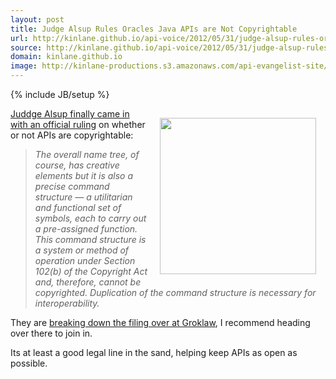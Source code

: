 ```yaml
---
layout: post
title: Judge Alsup Rules Oracles Java APIs are Not Copyrightable 
url: http://kinlane.github.io/api-voice/2012/05/31/judge-alsup-rules-oracles-java-apis-are-not-copyrightable-/
source: http://kinlane.github.io/api-voice/2012/05/31/judge-alsup-rules-oracles-java-apis-are-not-copyrightable-/
domain: kinlane.github.io
image: http://kinlane-productions.s3.amazonaws.com/api-evangelist-site/blog/oraclevgoogle.png
---
```

{% include JB/setup %}<p><p><img style="padding: 15px;" src="http://kinlane-productions.s3.amazonaws.com/api-voice/oraclevgoogle/oraclevgoogle.png" alt="" width="250" align="right" /></p>
<p><a href="http://www.groklaw.net/article.php?story=20120531173633275">Juddge Alsup finally came in with an official ruling</a> on whether or not APIs are copyrightable:</p>
<blockquote><em>The overall name tree, of course, has creative elements but it is also a precise command structure &mdash; a utilitarian and functional set of symbols, each to carry out a pre-assigned function. This command structure is a system or method of operation under Section 102(b) of the Copyright Act and, therefore, cannot be copyrighted. Duplication of the command structure is necessary for interoperability.</em></blockquote>
<p>They are <a href="http://www.groklaw.net/article.php?story=20120531173633275">breaking down the filing over at Groklaw</a>, I recommend heading over there to join in.</p>
<p>Its at least a good legal line in the sand, helping keep APIs as open as possible.</p></p>
